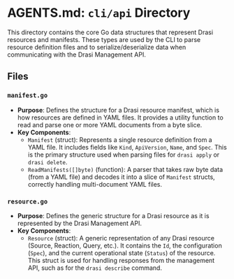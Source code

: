 # AGENTS.md: `cli/api` Directory

This directory contains the core Go data structures that represent Drasi resources and manifests. These types are used by the CLI to parse resource definition files and to serialize/deserialize data when communicating with the Drasi Management API.

## Files

### `manifest.go`

-   **Purpose**: Defines the structure for a Drasi resource manifest, which is how resources are defined in YAML files. It provides a utility function to read and parse one or more YAML documents from a byte slice.
-   **Key Components**:
    -   `Manifest` (struct): Represents a single resource definition from a YAML file. It includes fields like `Kind`, `ApiVersion`, `Name`, and `Spec`. This is the primary structure used when parsing files for `drasi apply` or `drasi delete`.
    -   `ReadManifests([]byte)` (function): A parser that takes raw byte data (from a YAML file) and decodes it into a slice of `Manifest` structs, correctly handling multi-document YAML files.

### `resource.go`

-   **Purpose**: Defines the generic structure for a Drasi resource as it is represented by the Drasi Management API.
-   **Key Components**:
    -   `Resource` (struct): A generic representation of any Drasi resource (Source, Reaction, Query, etc.). It contains the `Id`, the configuration (`Spec`), and the current operational state (`Status`) of the resource. This struct is used for handling responses from the management API, such as for the `drasi describe` command.
